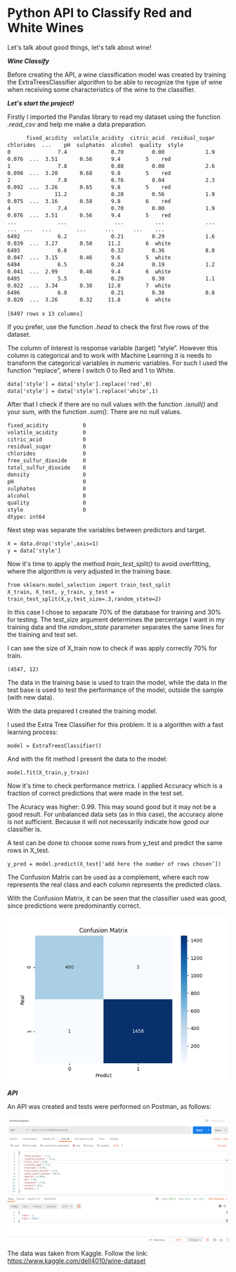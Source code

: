 # Python API to Classify Red and White Wines

Let's talk about good things, let's talk about wine!

**_Wine Classify_**

Before creating the API, a wine classification model was created by training the ExtraTreesClassifier algorithm to be able to recognize the type of wine when receiving some characteristics of the wine to the classifier.

**_Let's start the project!_**

Firstly I imported the Pandas library to read my dataset using the function _.read_csv_ and help me make a data preparation.

```
      fixed_acidity  volatile_acidity  citric_acid  residual_sugar  chlorides  ...    pH  sulphates  alcohol  quality  style
0               7.4              0.70         0.00             1.9      0.076  ...  3.51       0.56      9.4        5    red
1               7.8              0.88         0.00             2.6      0.098  ...  3.20       0.68      9.8        5    red
2               7.8              0.76         0.04             2.3      0.092  ...  3.26       0.65      9.8        5    red
3              11.2              0.28         0.56             1.9      0.075  ...  3.16       0.58      9.8        6    red
4               7.4              0.70         0.00             1.9      0.076  ...  3.51       0.56      9.4        5    red
...             ...               ...          ...             ...        ...  ...   ...        ...      ...      ...    ...
6492            6.2              0.21         0.29             1.6      0.039  ...  3.27       0.50     11.2        6  white
6493            6.6              0.32         0.36             8.0      0.047  ...  3.15       0.46      9.6        5  white
6494            6.5              0.24         0.19             1.2      0.041  ...  2.99       0.46      9.4        6  white
6495            5.5              0.29         0.30             1.1      0.022  ...  3.34       0.38     12.8        7  white
6496            6.0              0.21         0.38             0.8      0.020  ...  3.26       0.32     11.8        6  white

[6497 rows x 13 columns]
```

If you prefer, use the function _.head_ to check the first five rows of the dataset.

The column of interest is response variable (target) “style”. However this column is categorical and to work with Machine Learning it is needs to transform the categorical variables in numeric variables. For such I used the function “replace”, where I switch 0 to Red and 1 to White.
```
data['style'] = data['style'].replace('red',0)
data['style'] = data['style'].replace('white',1)
```

After that I check if there are no null values with the function _.isnull()_ and your sum, with the function _.sum()_. There are no null values.
```
fixed_acidity           0
volatile_acidity        0
citric_acid             0
residual_sugar          0
chlorides               0
free_sulfur_dioxide     0
total_sulfur_dioxide    0
density                 0
pH                      0
sulphates               0
alcohol                 0
quality                 0
style                   0
dtype: int64
```
Next step was separate the variables between predictors and target.
```
X = data.drop('style',axis=1)
y = data['style']
```
Now it's time to apply the method _train_test_split()_ to avoid overfitting, where the algorithm is very adjusted in the training base.
```
from sklearn.model_selection import train_test_split
X_train, X_test, y_train, y_test = train_test_split(X,y,test_size=.3,random_state=2)
```
In this case I chose to separate 70% of the database for training and 30% for testing. The test_size argument determines the percentage I want in my training data and the _random_state_ parameter separates the same lines for the training and test set.

I can see the size of X_train now to check if was apply correctly 70% for train.
```
(4547, 12)
```
The data in the training base is used to train the model, while the data in the test base is used to test the performance of the model, outside the sample (with new data).

With the data prepared I created the training model. 

I used the Extra Tree Classifier for this problem. It is a algorithm with a fast learning process:
```
model = ExtraTreesClassifier()
```
And with the fit method I present the data to the model:
```
model.fit(X_train,y_train)
```
Now it's time to check performance metrics. I applied Accuracy which is a fraction of correct predictions that were made in the test set.

The Acuracy was higher: 0.99. This may sound good but it may not be a good result. For unbalanced data sets (as in this case), the accuracy alone is not sufficient. Because it will not necessarily indicate how good our classifier is.

A test can be done to choose some rows from y_test and predict the same rows in X_test.
```
y_pred = model.predict(X_test['add here the number of rows chosen’])
```
The Confusion Matrix can be used as a complement, where each row represents the real class and each column represents the predicted class.

With the Confusion Matrix, it can be seen that the classifier used was good, since predictions were predominantly correct.

![](/WineClassify/Chart/ConfusionMatrix.png)

**_API_**

An API was created and tests were performed on Postman, as follows:

![](/Api/Postman.png)

The data was taken from Kaggle. Follow the link: https://www.kaggle.com/dell4010/wine-dataset							